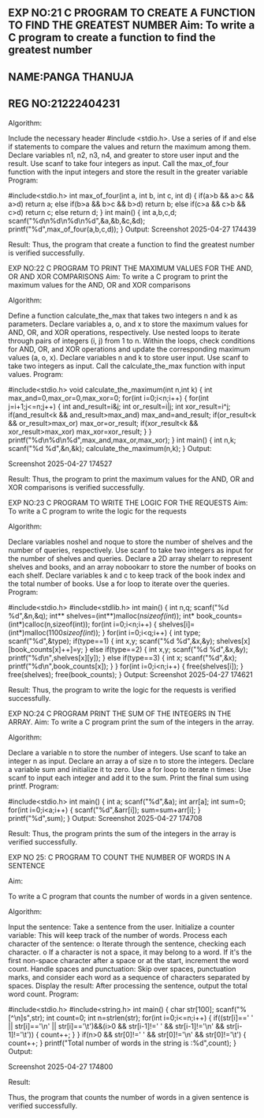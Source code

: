 ## EXP NO:21 C PROGRAM TO CREATE A FUNCTION TO FIND THE GREATEST NUMBER Aim: To write a C program to create a function to find the greatest number
## NAME:PANGA THANUJA
## REG NO:21222404231
Algorithm:

Include the necessary header #include <stdio.h>.
Use a series of if and else if statements to compare the values and return the maximum among them.
Declare variables n1, n2, n3, n4, and greater to store user input and the result.
Use scanf to take four integers as input.
Call the max_of_four function with the input integers and store the result in the greater variable
Program:

#include<stdio.h>
int max_of_four(int a, int b, int c, int d)
{
    if(a>b && a>c && a>d)
        return a;
    else if(b>a && b>c && b>d)
        return b;
    else if(c>a && c>b && c>d)
        return c;
    else
        return d;
}
int main()
{
    int a,b,c,d;
    scanf("%d\n%d\n%d\n%d",&a,&b,&c,&d);
    printf("%d",max_of_four(a,b,c,d));
}
Output: Screenshot 2025-04-27 174439

Result: Thus, the program that create a function to find the greatest number is verified successfully.

EXP NO:22 C PROGRAM TO PRINT THE MAXIMUM VALUES FOR THE AND, OR AND XOR COMPARISONS Aim: To write a C program to print the maximum values for the AND, OR and XOR comparisons

Algorithm:

Define a function calculate_the_max that takes two integers n and k as parameters.
Declare variables a, o, and x to store the maximum values for AND, OR, and XOR operations, respectively.
Use nested loops to iterate through pairs of integers (i, j) from 1 to n.
Within the loops, check conditions for AND, OR, and XOR operations and update the corresponding maximum values (a, o, x).
Declare variables n and k to store user input.
Use scanf to take two integers as input.
Call the calculate_the_max function with input values.
Program:

#include<stdio.h>
void calculate_the_maximum(int n,int k)
{
    int max_and=0,max_or=0,max_xor=0;
    for(int i=0;i<n;i++)
    {
        for(int j=i+1;j<=n;j++)
        {
            int and_result=i&j;
            int or_result=i|j;
            int xor_result=i^j;
            if(and_result<k && and_result>max_and)
                max_and=and_result;
            if(or_result<k && or_result>max_or)
                max_or=or_result;
            if(xor_result<k && xor_result>max_xor)
                max_xor=xor_result;
        }
    }
    printf("%d\n%d\n%d",max_and,max_or,max_xor);
}
int main()
{
    int n,k;
    scanf("%d %d",&n,&k);
    calculate_the_maximum(n,k);
}
Output:

Screenshot 2025-04-27 174527

Result: Thus, the program to print the maximum values for the AND, OR and XOR comparisons is verified successfully.

EXP NO:23 C PROGRAM TO WRITE THE LOGIC FOR THE REQUESTS Aim: To write a C program to write the logic for the requests

Algorithm:

Declare variables noshel and noque to store the number of shelves and the number of queries, respectively.
Use scanf to take two integers as input for the number of shelves and queries.
Declare a 2D array shelarr to represent shelves and books, and an array nobookarr to store the number of books on each shelf.
Declare variables k and c to keep track of the book index and the total number of books.
Use a for loop to iterate over the queries.
Program:

#include<stdio.h>
#include<stdlib.h>
int main()
{
    int n,q;
    scanf("%d %d",&n,&q);
    int** shelves=(int**)malloc(n*sizeof(int*));
    int* book_counts=(int*)calloc(n,sizeof(int));
    for(int i=0;i<n;i++)
    {
        shelves[i]=(int*)malloc(1100*sizeof(int*));
    }
    for(int i=0;i<q;i++)
    {
        int type;
        scanf("%d",&type);
        if(type==1)
        {
            int x,y;
            scanf("%d %d",&x,&y);
            shelves[x][book_counts[x]++]=y;
        }
        else if(type==2)
        {
            int x,y;
            scanf("%d %d",&x,&y);
            printf("%d\n",shelves[x][y]);
        }
        else if(type==3)
        {
            int x;
            scanf("%d",&x);
            printf("%d\n",book_counts[x]);
        }
    }
    for(int i=0;i<n;i++)
    {
        free(shelves[i]);
    }
    free(shelves);
    free(book_counts);
}
Output: Screenshot 2025-04-27 174621

Result: Thus, the program to write the logic for the requests is verified successfully.

EXP NO:24 C PROGRAM PRINT THE SUM OF THE INTEGERS IN THE ARRAY. Aim: To write a C program print the sum of the integers in the array.

Algorithm:

Declare a variable n to store the number of integers.
Use scanf to take an integer n as input.
Declare an array a of size n to store the integers.
Declare a variable sum and initialize it to zero.
Use a for loop to iterate n times:
Use scanf to input each integer and add it to the sum.
Print the final sum using printf.
Program:

#include<stdio.h>
int main()
{
    int a;
    scanf("%d",&a);
    int arr[a];
    int sum=0;
    for(int i=0;i<a;i++)
    {
        scanf("%d",&arr[i]);
        sum=sum+arr[i];
    }
    printf("%d",sum);
}
Output: Screenshot 2025-04-27 174708

Result: Thus, the program prints the sum of the integers in the array is verified successfully.

EXP NO 25: C PROGRAM TO COUNT THE NUMBER OF WORDS IN A SENTENCE

Aim:

To write a C program that counts the number of words in a given sentence.

Algorithm:

Input the sentence: Take a sentence from the user.
Initialize a counter variable: This will keep track of the number of words.
Process each character of the sentence: o Iterate through the sentence, checking each character. o If a character is not a space, it may belong to a word. If it's the first non-space character after a space or at the start, increment the word count.
Handle spaces and punctuation: Skip over spaces, punctuation marks, and consider each word as a sequence of characters separated by spaces.
Display the result: After processing the sentence, output the total word count.
Program:

#include<stdio.h>
#include<string.h>
int main()
{
    char str[100];
    scanf("%[^\n]s",str);
    int count=0;
    int n=strlen(str);
    for(int i=0;i<=n;i++)
    {
        if((str[i]==' ' || str[i]=='\n' || str[i]=='\t')&&(i>0 && str[i-1]!=' ' && str[i-1]!='\n' && str[i-1]!='\t'))
        {
            count++;
        }
    }
    if(n>0 && str[0]!=' ' && str[0]!='\n' && str[0]!='\t')
    {
        count++;
    }
    printf("Total number of words in the string is :%d",count);
}
Output:

Screenshot 2025-04-27 174800

Result:

Thus, the program that counts the number of words in a given sentence is verified successfully.

